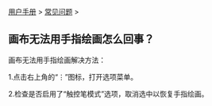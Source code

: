 [用户手册](/dragonnest/drawnote/manual) > [常见问题](/dragonnest/drawnote/manual/q_a) >

画布无法用手指绘画怎么回事？
---
画布无法用手指绘画解决方法：

1.点击右上角的“⋮”图标，打开选项菜单。

2.检查是否启用了“触控笔模式”选项，取消选中以恢复手指绘画。